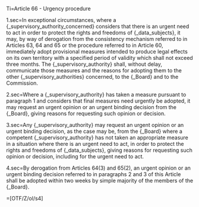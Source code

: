 Ti=Article 66 - Urgency procedure

1.sec=In exceptional circumstances, where a {_supervisory_authority_concerned} considers that there is an urgent need to act in order to protect the rights and freedoms of {_data_subjects}, it may, by way of derogation from the consistency mechanism referred to in Articles 63, 64 and 65 or the procedure referred to in Article 60, immediately adopt provisional measures intended to produce legal effects on its own territory with a specified period of validity which shall not exceed three months. The {_supervisory_authority} shall, without delay, communicate those measures and the reasons for adopting them to the other {_supervisory_authorities} concerned, to the {_Board} and to the Commission.

2.sec=Where a {_supervisory_authority} has taken a measure pursuant to paragraph 1 and considers that final measures need urgently be adopted, it may request an urgent opinion or an urgent binding decision from the {_Board}, giving reasons for requesting such opinion or decision.

3.sec=Any {_supervisory_authority} may request an urgent opinion or an urgent binding decision, as the case may be, from the {_Board} where a competent {_supervisory_authority} has not taken an appropriate measure in a situation where there is an urgent need to act, in order to protect the rights and freedoms of {_data_subjects}, giving reasons for requesting such opinion or decision, including for the urgent need to act.

4.sec=By derogation from Articles 64(3) and 65(2), an urgent opinion or an urgent binding decision referred to in paragraphs 2 and 3 of this Article shall be adopted within two weeks by simple majority of the members of the {_Board}.

=[OTF/Z/ol/s4]
